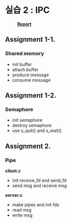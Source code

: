 # 실습 2 : IPC
> **[Report](/IPC_project/report_of_IPC.pdf)**
## Assignment 1-1. 
### Shared memory
- init buffer
- attach buffer
- produce message
- consume message

## Assignment 1-2. 
### Semaphore
- init semaphore
- destroy semaphore
- use s_quit() and s_wait()

## Assignment 2. 
### Pipe
**client.c**
- init receive_fd and send_fd 
- send msg and receive msg
  
**server.c**
- make pipes and init fds 
- read msg
- write msg